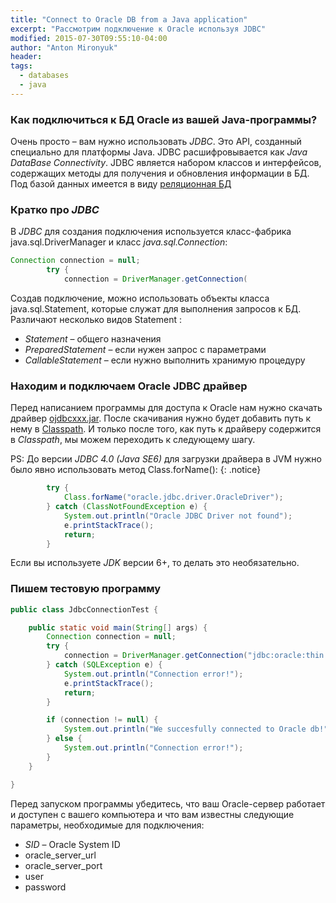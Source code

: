 ```yaml
---
title: "Connect to Oracle DB from a Java application"
excerpt: "Рассмотрим подключение к Oracle используя JDBC"
modified: 2015-07-30T09:55:10-04:00
author: "Anton Mironyuk"
header:
tags: 
  - databases
  - java
---
```


### Как подключиться к БД Oracle из вашей Java-программы?
Очень просто – вам нужно использовать _JDBC_. Это API, созданный специально для платформы Java. 
JDBC расшифровывается как _Java DataBase Connectivity_. 
JDBC является набором классов и интерфейсов, содержащих методы для получения и обновления информации в БД. 
Под базой данных имеется в виду [реляционная БД](http://ru.wikipedia.org/wiki/%D0%A0%D0%B5%D0%BB%D1%8F%D1%86%D0%B8%D0%BE%D0%BD%D0%BD%D0%B0%D1%8F_%D0%B1%D0%B0%D0%B7%D0%B0_%D0%B4%D0%B0%D0%BD%D0%BD%D1%8B%D1%85)

### Кратко про _JDBC_
В _JDBC_ для создания подключения используется класс-фабрика java.sql.DriverManager и класс _java.sql.Connection_:

```java
Connection connection = null;
        try {
            connection = DriverManager.getConnection(

```

Создав подключение, можно использовать объекты класса java.sql.Statement, 
которые служат для выполнения запросов к БД. Различают несколько видов Statement :

 * _Statement_ – общего назначения
 * _PreparedStatement_ – если нужен запрос с параметрами
 * _CallableStatement_ – если нужно выполнить хранимую процедуру

### Находим и подключаем Oracle JDBC драйвер
Перед написанием программы для доступа к Oracle нам нужно скачать драйвер [ojdbcxxx.jar](http://www.oracle.com/technetwork/database/features/jdbc/index-091264.html). 
После скачивания нужно будет добавить путь к нему в [Classpath](http://en.wikipedia.org/wiki/Classpath_%28Java%29). 
И только после того, как путь к драйверу содержится в _Classpath_, мы можем переходить к следующему шагу.

PS: До версии _JDBC 4.0 (Java SE6)_ для загрузки драйвера в JVM нужно было явно использовать метод Class.forName():
{: .notice}

```java
        try {
            Class.forName("oracle.jdbc.driver.OracleDriver");
        } catch (ClassNotFoundException e) {
            System.out.println("Oracle JDBC Driver not found");
            e.printStackTrace();
            return;
        }
```

Если вы используете _JDK_ версии 6+, то делать это необязательно.

### Пишем тестовую программу

```java
public class JdbcConnectionTest {

    public static void main(String[] args) {
        Connection connection = null;
        try {
            connection = DriverManager.getConnection("jdbc:oracle:thin:@oracle_server_url:1521/SID", "user", "password");
        } catch (SQLException e) {
            System.out.println("Connection error!");
            e.printStackTrace();
            return;
        }

        if (connection != null) {
            System.out.println("We succesfully connected to Oracle db!");
        } else {
            System.out.println("Connection error!");
        }
    }

}
```

Перед запуском программы убедитесь, что ваш Oracle-сервер работает и доступен с вашего компьютера и 
что вам известны следующие параметры, необходимые для подключения:

 * _SID_ – Oracle System ID
 * oracle_server_url
 * oracle_server_port
 * user
 * password

